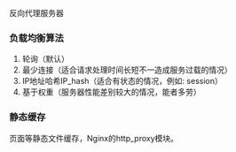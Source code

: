 反向代理服务器

### 负载均衡算法

1. 轮询（默认）
2. 最少连接（适合请求处理时间长短不一造成服务过载的情况）
3. IP地址哈希IP_hash（适合有状态的情况，例如: session）
4. 基于权重（服务器性能差别较大的情况，能者多劳）

### 静态缓存

页面等静态文件缓存，Nginx的http_proxy模块。



